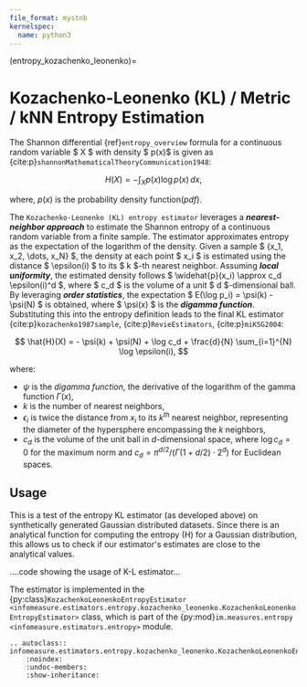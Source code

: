 ```yaml
---
file_format: mystnb
kernelspec:
  name: python3
---
```


(entropy_kozachenko_leonenko)=
# Kozachenko-Leonenko (KL) / Metric / kNN Entropy Estimation
The Shannon differential {ref}`entropy_overview` formula for a continuous random variable $ X $ with density $ p(x)$ is given as {cite:p}`shannonMathematicalTheoryCommunication1948`:

$$
H(X) = -\int_{X} p(x) \log p(x) \, dx,
$$

where, $p(x)$ is the probability density function(_pdf_).



The ``Kozachenko-Leonenko (KL) entropy estimator`` leverages a **_nearest-neighbor approach_** to estimate the Shannon entropy of a continuous random variable from a finite sample. The estimator approximates entropy as the expectation of the logarithm of the density. Given a sample $ \{x_1, x_2, \dots, x_N\} $, the density at each point $ x_i $ is estimated using the distance $ \epsilon(i) $ to its $ k $-th nearest neighbor. Assuming **_local uniformity_**, the estimated density follows $ \widehat{p}(x_i) \approx c_d \epsilon(i)^d $, where $ c_d $ is the volume of a unit $ d $-dimensional ball. By leveraging **_order statistics_**, the expectation $ E(\log p_i) = \psi(k) - \psi(N) $ is obtained, where $ \psi(x) $ is the **_digamma function_**. Substituting this into the entropy definition leads to the final KL estimator {cite:p}`kozachenko1987sample`, {cite:p}`RevieEstimators`, {cite:p}`miKSG2004`:

$$
\hat{H}(X) = - \psi(k) + \psi(N) + \log c_d + \frac{d}{N} \sum_{i=1}^{N} \log \epsilon(i),
$$

where:
- $\psi$ is the _digamma function_, the derivative of the logarithm of the gamma function $\Gamma(x)$,
- $k$ is the number of nearest neighbors,
- $\epsilon_i$ is twice the distance from $x_i$ to its $k^{th}$ nearest neighbor, representing the diameter of the hypersphere encompassing the $k$ neighbors,
- $c_d$ is the volume of the unit ball in $d$-dimensional space, where $\log c_d = 0$ for the maximum norm and $c_d = \pi^{d/2} / (\Gamma(1 + d/2) \cdot 2^d)$ for Euclidean spaces.


## Usage
This is a test of the entropy KL estimator (as developed above) on synthetically generated Gaussian distributed datasets. Since there is an analytical function for computing the entropy (H) for a Gaussian distribution, this allows us to check if our estimator's estimates are close to the analytical values.

....code showing the usage of K-L estimator...

The estimator is implemented in the {py:class}`KozachenkoLeonenkoEntropyEstimator <infomeasure.estimators.entropy.kozachenko_leonenko.KozachenkoLeonenkoEntropyEstimator>` class,
which is part of the {py:mod}`im.measures.entropy <infomeasure.estimators.entropy>` module.

```{eval-rst}
.. autoclass:: infomeasure.estimators.entropy.kozachenko_leonenko.KozachenkoLeonenkoEntropyEstimator
    :noindex:
    :undoc-members:
    :show-inheritance:
```
